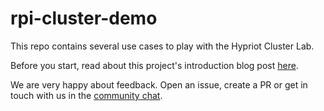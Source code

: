 # rpi-cluster-demo

This repo contains several use cases to play with the Hypriot Cluster Lab.

Before you start, read about this project's introduction blog post [here](http://blog.hypriot.com/post/introducing-hypriot-cluster-lab-docker-clustering-as-easy-as-it-gets/).

We are very happy about feedback. Open an issue, create a PR or get in touch with us in the [community chat](https://gitter.im/hypriot/talk).
